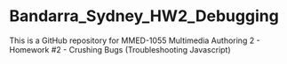 # Bandarra_Sydney_HW2_Debugging
This is a GitHub repository for MMED-1055 Multimedia Authoring 2 - Homework #2 - Crushing Bugs (Troubleshooting Javascript)
